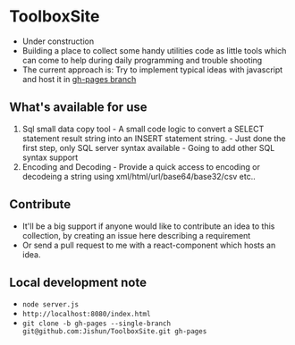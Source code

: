 
# ToolboxSite
  - Under construction
  - Building a place to collect some handy utilities code as little tools which can come to help during daily programming and trouble shooting
  - The current approach is: Try to implement typical ideas with javascript and host it in [gh-pages branch](https://Jishun.github.io/ToolboxSite/)

## What's available for use
  1. Sql small data copy tool
    - A small code logic to convert a SELECT statement result string into an INSERT statement string.
    - Just done the first step, only SQL server syntax available
    - Going to add other SQL syntax support
  2. Encoding and Decoding
    - Provide a quick access to encoding or decodeing a string using xml/html/url/base64/base32/csv etc..

## Contribute
   - It'll be a big support if anyone would like to contribute an idea to this collection, by creating an issue here describing a requirement
   - Or send a pull request to me with a react-component which hosts an idea.

## Local development note
   - `node server.js`
   - `http://localhost:8080/index.html`
   - `git clone -b gh-pages --single-branch git@github.com:Jishun/ToolboxSite.git gh-pages`
